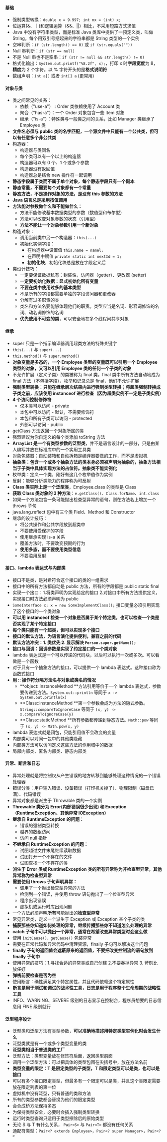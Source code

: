 #### 基础

- 强制类型转换：`double x = 9.997; int nx = (int) x;`
- 位运算(&、｜)和逻辑运算（&&、||）相比，不采用短路方式求值
- Java 中没有字符串类型，而是标准 Java 类库中提供了一预定义类，叫做 String。每个用双引号括起来的字符串都是 String 类型的一个实例
- 空串判断：`if (str.length() == 0)` 或 `if (str.equals(""))`
- Null 串判断：`if (str == null)`
- 不是 Null 串也不是空串：`if (str != null && str.length() != 0)`
- 格式化输出：`System.out.printf("%8.2f", x);`，打印 x 时**字段宽度**为 8，**精度**为 2 个字符。以 % 字符开头的是**格式说明符**
- 数组声明：`int a[]` 或者 `int[] a` (更常用)

#### 对象与类

- 类之间常见的关系：
  - 依赖（"use-a"） : Order 类依赖使用了 Account 类
  - 聚合（"has-a"）：一个 Order 对象包含一些 Item 对象
  - 继承（"is-a"）：特殊类与一般类之间的关系，比如 Manager 类继承了 Employee 类
- **文件名必须与 public 类的名字匹配，一个源文件中只能有一个公共类，但可以有任意多个非公共类**
- 构造器：
  - 构造器与类同名
  - 每个类可以有一个以上的构造器
  - 构造器可以有 0 个、1 个或多个参数
  - 构造器没有返回值
  - 构造器总是结合 new 操作符一起调用
- **静态字段属于类而不属于单个对象，每个静态字段只有一个副本**
- **静态常量，不需要每个对象都有一个常量**
- **静态方法，不是操作对象的方法，是没有 this 参数的方法**
- **Java 语言总是采用按值调用**
- **方法能对参数做什么和不能做什么：**
  - 方法不能修改基本数据类型的参数（数值型和布尔型）
  - 方法可以改变对象参数的状态（引用型）
  - **方法不能让一个对象参数引用一个新对象**
- 构造对象：
  - 调用当前类中另一个构造器：`this(...)`
  - 初始化实例字段：
    - 在构造器中设置值 `this.name = namel;`
    - 在声明中赋值 `private static int nextId = 1;`
    - **初始化块**，初始化块总是放在字段定义后
- 类设计技巧：
  - 一定要保证数据私有：封装性，访问器（getter）、更改器 (setter)
  - **一定要初始化数据：显式初始化所有变量**
  - **不要在类中使用过多的基本类型**
  - 不是所有的字段都需要单独的字段访问器和更改器
  - 分解有过多职责的类
  - 类名和方法名要能够体现他们的职责。类型应当是名词、形容词修饰的名词、动名词修饰的名词
  - **优先使用不可变的类**，可以安全地在多个线程间共享对象

#### 继承

- super 只是一个指示编译器调用超类方法的特殊关键字
- `this(...)` 与 `super(...)`
- `this.method()` 与 `super.method()`
- **对象变量是多态的，一个 Employee 类型的变量既可以引用一个 Employee 类型的对象，又可以引用 Employee 类的任何一个子类的对象**
- 不允许扩展（定义子类）的类被称为 final 类，final 类中所有方法自动地成为 final 方法（不包括字段），枚举和记录总是 final，他们不允许扩展
- **强制类型转换：只能在继承层次结果内进行强制类型转换；将超类强制转换成子类之前，应该使用 instanceof 进行检查（因为超类实例不一定是子类实例）**
- **4 个访问控制修饰符**
  - 仅本类可以访问 - private
  - 本包中可以访问 - 默认，不需要修饰符
  - 本包和所有子类可以访问 - protected
  - 外部可以访问 - public
- getClass 方法返回一个对象所属的类
- 强烈建议为你自定义的每个类添加 toString 方法
- **ArrayList 是一个有类型参数的泛型类**，并不是语言设计的一部分，只是由某人编写并放在标准库中的一个实用工具类
- 对象包装器：自动装箱和自动拆箱是编译器要做的工作，而不是虚拟机
- **抽象类：包含一个或多个抽象方法的类本身必须被声明为抽象的，抽象方法相当于子类中具体实现方法的占位符。抽象类不能实例化**
- 枚举类：定义一个类，刚好有这几个枚举值作为实例
- 反射：能够分析类能力的程序称为可反射
- **Class 类实际上是一个泛型类**，Employee.class 的类型是 Class<Employee>
- **获取 Class 类对象的 3 种方法**：`e.getClass()`、`Class.forName`、`int.class`
- 如果一个方法包含一条可能抛出检查型异常的语句，则在方法名上增加一个 throws 子句
- java.lang.reflect 包中有三个类 Field、Method 和 Constructor
- 继承的设计技巧：
  - 将公共操作和公共字段放到超类中
  - 不要使用受保护的字段
  - 使用继承实现 is-a 关系
  - 覆盖方法时，不要改变预期的行为
  - **使用多态，而不要使用类型信息**
  - 不要滥用反射

#### 接口、lambda 表达式与内部类

- 接口不是类，是对希符合这个接口的类的一组需求
- 接口中的所有方法都自动是 public 方法，所有的字段都是 public static final
- 实现一个接口：1.将类声明为实现给定的接口 2.对接口中所有方法提供定义，实现接口时方法必须声明为 public
- `SomeInterface x; x = new SomeImplementClass();` 接口变量必须引用实现了这个接口的一个类对象
- **可以用 instanceof 检查一个对象是否属于某个特定类，也可以检查一个类是否实现了某个特定接口**
- **每个类只能有一个超类，但可以实现多个接口**
- **接口的默认方法，为语言演化提供便利，兼容之前的代码**
- **默认方法冲突：1. 类优先 2. 显示解决 `Person.super.getName();`**
- **接口与回调：回调参数是实现了约定接口的一个类对象**
- lambda 表达式是一个可以传递的代码块，以后可以执行一次或多次。可以看做是一个函数
- 对于只有一个抽象方法的接口，可以提供一个 lambda 表达式。这种接口称为函数式接口
- **用 :: 操作符分隔方法名与对象或类名的情况**
  - **object::instanceMethod **方法引用等价于一个 lambda 表达式，参数要传递到方法。`System.out::println` 等同于 `x -> System.out.println(x)`
  - **Class::instanceMethod **第一个参数会成为方法的隐式参数。`String::compareToIgnoreCase` 等同于 `(x, y) -> x.compareToIgnoreCase(y)`
  - **Class::staticMethod **所有参数都传递到静态方法。`Math::pow` 等同于 `(x, y) -> Math.pow(x, y)`
- lambda 表达式就是闭包，只能引用值不会改变的变量
- 内部类可以对同一包中的其他类隐藏
- 内部类方法可以访问定义这些方法的作用域中的数据
- 局部内部类、匿名内部类、静态内部类

#### 异常、断言和日志

- 异常处理就是将控制权从产生错误的地方转移到能够处理这种情况的一个错误处理器
- 错误分类：用户输入错误、设备错误（打印机关掉了）、物理限制（磁盘已满）、代码错误
- 异常对象都是派生于 Throwable 类的一个实例
- **Throwable 类分为 Error(内部错误很少出现) 和 Exception（RuntimeException、其他异常 IOException）**
- **继承自 RuntimeException 的问题：**
  - 错误的强制类型转换
  - 越界的数组访问
  - 访问 null 指针
- **不继承自 RuntimeException 的问题：**
  - 试图越过文件末尾继续读取数据
  - 试图打开一个不存在的文件
  - 试图查找一个不存在的类
- **派生于 Error 类或 RuntimeException 类的所有异常称为非检查型异常，其他异常称为检查型异常**
- **需要使用 throws 子句声明异常：**
  - 调用了一个抛出检查型异常的方法
  - 检测到一个错误，并使用 throw 语句抛出了一个检查型异常
  - 程序出现错误
  - 虚拟机或运行时库出现问题
- 一个方法必须声明**所有**可能抛出的**检查型异常**
- 常见异常类，定义一个派生于 Exception 或 Exception 某个子类的类
- **捕获那些你知道如何处理的异常，继续传播那些你不知道怎么处理的异常**
- **catch 子句中可以抛出一个异常，通常在希望改变异常类型时会这么做**
- 使用 `initCause()、getCause()` 包装异常
- 需要在正常代码和异常代码中清理资源，finally 子句可以解决这个问题
- **finally 子句的返回值会遮蔽原来的返回值，不要把改变控制流的语句放到 finally 子句中**
- 使用异常的技巧：1.寻找合适的异常类或自己创建 2.不要吞掉异常 3. 苛刻比放任好
- **弹栈前要检查是否为空**
- 使用断言：确性满足某个特定属性，并且代码依赖这个特定属性
- **断言是用于测试和调试的战术性工具，日志是用于程序整个生命周期的战略性工具**
- INFO、WARNING、SEVERE 级别的日志显示在控制台，程序员想要的日志信息用 FINE 级别就行

#### 泛型程序设计

- 泛型类和泛型方法有类型参数，**可以准确地描述用特定类型实例化时会发生什么**
- 泛型类就是有一个或多个类型变量的类
- **泛型类相当于普通类的工厂**
- 泛型方法：类型变量放在修饰符后面，返回类型前面
- 调用一个泛型方法：可以把具体的类型包围在尖括号中，放在方法名前
- **类型变量的限定：T 是限定类型的子类型，T 和限定类型可以是类，也可以是接口**
- 可以有多个接口限定类型，但最多有一个限定可以是类，并且这个类限定需要放在限定列表的第一位
- 虚拟机中没有泛型，只有普通的类和方法
- 所有的类型参数都会替换为他们的限定类型
- 会合成桥方法保持多态
- 为保持类型安全，必要时会插入强制类型转换
- 运行时类型查询只适用于类型擦除后的原始类型
- 无论 S 与 T 有什么关系， `Pair<S>` 与 `Pair<T>` 都没有任何关系
- 通配符类型：`Pair<? extends Employee>`，`Pair<? super Manager>`，`Pair<?>`
